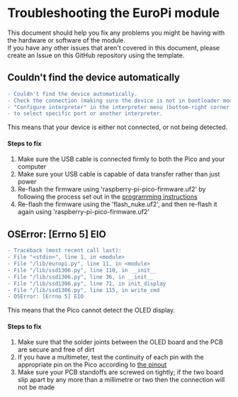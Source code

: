 # Troubleshooting the EuroPi module

This document should help you fix any problems you might be having with the hardware or software of the module.  
If you have any other issues that aren't covered in this document, please create an Issue on this GitHub repository using the template.

## Couldn't find the device automatically

```diff
- Couldn't find the device automatically. 
- Check the connection (making sure the device is not in bootloader mode) or choose
- "Configure interpreter" in the interpreter menu (bottom-right corner of the window)
- to select specific port or another interpreter.
```

This means that your device is either not connected, or not being detected.  
#### Steps to fix
1. Make sure the USB cable is connected firmly to both the Pico and your computer
2. Make sure your USB cable is capable of data transfer rather than just power
3. Re-flash the firmware using 'raspberry-pi-pico-firmware.uf2' by following the process set out in the [programming instructions](https://allensynthesis.co.uk/europi/europi-programming.html)
4. Re-flash the firmware using the 'flash_nuke.uf2', and then re-flash it again using 'raspberry-pi-pico-firmware.uf2'


## OSError: [Errno 5] EIO

```diff
- Traceback (most recent call last):
- File "<stdin>", line 1, in <module>
- File "/lib/europi.py", line 11, in <module>
- File "/lib/ssd1306.py", line 110, in __init__
- File "/lib/ssd1306.py", line 36, in __init__
- File "/lib/ssd1306.py", line 71, in init_display
- File "/lib/ssd1306.py", line 115, in write_cmd
- OSError: [Errno 5] EIO
```

This means that the Pico cannot detect the OLED display.
#### Steps to fix
1. Make sure that the solder joints between the OLED board and the PCB are secure and free of dirt
2. If you have a multimeter, test the continuity of each pin with the appropriate pin on the Pico according to [the pinout](https://github.com/Allen-Synthesis/EuroPi/raw/main/hardware/europi_pinout.pdf)
3. Make sure your PCB standoffs are screwed on tightly; if the two board slip apart by any more than a millimetre or two then the connection will not be made
